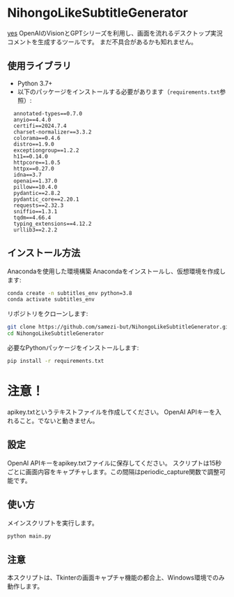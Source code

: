 # NihongoLikeSubtitleGenerator
[yes](main.png)
OpenAIのVisionとGPTシリーズを利用し、画面を流れるデスクトップ実況コメントを生成するツールです。
まだ不具合があるかも知れません。

## 使用ライブラリ

- Python 3.7+
- 以下のパッケージをインストールする必要があります（`requirements.txt`参照）:

```plaintext
  annotated-types==0.7.0
  anyio==4.4.0
  certifi==2024.7.4
  charset-normalizer==3.3.2
  colorama==0.4.6
  distro==1.9.0
  exceptiongroup==1.2.2
  h11==0.14.0
  httpcore==1.0.5
  httpx==0.27.0
  idna==3.7
  openai==1.37.0
  pillow==10.4.0
  pydantic==2.8.2
  pydantic_core==2.20.1
  requests==2.32.3
  sniffio==1.3.1
  tqdm==4.66.4
  typing_extensions==4.12.2
  urllib3==2.2.2
```

## インストール方法
Anacondaを使用した環境構築
Anacondaをインストールし、仮想環境を作成します:

```sh
conda create -n subtitles_env python=3.8
conda activate subtitles_env
```

リポジトリをクローンします:

```sh
git clone https://github.com/samezi-but/NihongoLikeSubtitleGenerator.git
cd NihongoLikeSubtitleGenerator
```

必要なPythonパッケージをインストールします:
```sh
pip install -r requirements.txt
```
# 注意！
apikey.txtというテキストファイルを作成してください。
OpenAI APIキーを入れること。でないと動きません。

## 設定
OpenAI APIキーをapikey.txtファイルに保存してください。
スクリプトは15秒ごとに画面内容をキャプチャします。この間隔はperiodic_capture関数で調整可能です。
## 使い方
メインスクリプトを実行します。

```sh
python main.py
```

## 注意
本スクリプトは、Tkinterの画面キャプチャ機能の都合上、Windows環境でのみ動作します。
